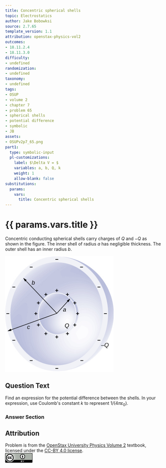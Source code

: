 ```yaml
---
title: Concentric spherical shells
topic: Electrostatics
author: Jake Bobowksi
source: 2.7.65
template_version: 1.1
attribution: openstax-physics-vol2
outcomes:
- 18.11.2.4
- 18.11.3.0
difficulty:
- undefined
randomization:
- undefined
taxonomy:
- undefined
tags:
- OSUP
- volume 2
- chapter 7
- problem 65
- spherical shells
- potential difference
- symbolic
- JB
assets:
- OSUPv2p7_65.png
part1:
  type: symbolic-input
  pl-customizations:
    label: $\Delta V = $
    variables: a, b, Q, k
    weight: 1
    allow-blank: false
substitutions:
  params:
    vars:
      title: Concentric spherical shells
---
```

# {{ params.vars.title }}
Concentric conducting spherical shells carry charges of $Q$ and $-Q$ as shown in the figure.
The inner shell of radius $a$ has negligible thickness.
The outer shell has an inner radius $b$.

<img src="OSUPv2p7_65.png" width=350 alt="Concentric uniformly-charged spherical shells.">

## Question Text

Find an expression for the potential difference between the shells.
In your expression, use Coulomb's constant $k$ to represent $1/(4\pi\varepsilon_0)$.

### Answer Section

## Attribution

Problem is from the [OpenStax University Physics Volume 2](https://openstax.org/details/books/university-physics-volume-2) textbook, licensed under the [CC-BY 4.0 license](https://creativecommons.org/licenses/by/4.0/).<br>![Image representing the Creative Commons 4.0 BY license.](https://raw.githubusercontent.com/firasm/bits/master/by.png)